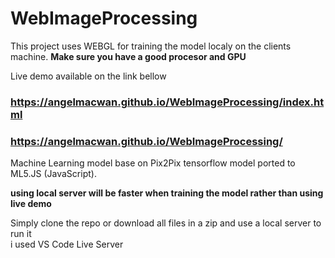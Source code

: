 # WebImageProcessing

This project uses WEBGL for training the model localy on the clients machine. **Make sure you have a good procesor and GPU**

Live demo available on the link bellow

### https://angelmacwan.github.io/WebImageProcessing/index.html

### https://angelmacwan.github.io/WebImageProcessing/

Machine Learning model base on Pix2Pix tensorflow model ported to ML5.JS (JavaScript).

**using local server will be faster when training the model rather than using live demo**

Simply clone the repo or download all files in a zip and use a local server to run it <br />
i used VS Code Live Server
